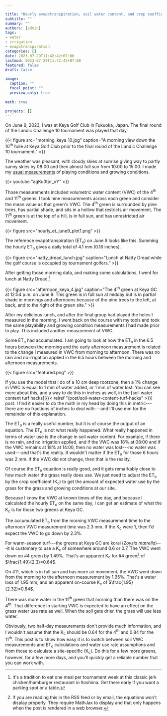 ```yaml
---

title: "Hourly evapotranspiration, soil water content, and crop coefficients"
subtitle: ""
summary: ""
authors: [admin]
tags: 
- water
- irrigation
- evapotranspiration
categories: []
date: 2023-07-29T11:42:42+07:00
lastmod: 2023-07-29T11:42:42+07:00
featured: false
draft: false

image:
  caption: ""
  focal_point: ""
  preview_only: true
  
math: true  

projects: []
---
```


On June 9, 2023, I was at Keya Golf Club in Fukuoka, Japan. The final round of the Landic Challenge 10 tournament was played that day.

{{< figure src="morning_keya_10.jpg" caption="A morning view down the 10<sup>th</sup> hole at Keya Golf Club prior to the final round of the Landic Challenge 10 tournament." >}}

The weather was pleasant, with cloudy skies at sunrise giving way to partly sunny skies by 08:00 and then almost full sun from 10:00 to 15:00. I made my [usual measurements](https://youtube.com/shorts/agKu3tpr_xY?feature=share) of playing conditions and growing conditions. 

{{< youtube "agKu3tpr_xY" >}}
<br>

Those measurements included volumetric water content (VWC) of the 4<sup>th</sup> and 11<sup>th</sup> greens. I took nine measurements across each green and consider the mean value as that green's VWC. The 4<sup>th</sup> green is surrounded by pine trees, has partial shade, and sits in a hollow that restricts air movement. The 11<sup>th</sup> green is at the top of a hill, is in full sun, and has unrestricted air movement.

{{< figure src="hourly_et_june9_plot1.png" >}}

The reference evapotranspiration (ET<sub>o</sub>) on June 9 looks like this. Summing the hourly ET<sub>o</sub> gives a daily total of 4.1 mm (0.16 inches). 

{{< figure src="natty_dread_lunch.jpg" caption="Lunch at Natty Dread while the golf course is occupied by tournament golfers." >}}

After getting those morning data, and making some calculations, I went for lunch at Natty Dread.[^1]

[^1]: It's a tradition to eat one meal per tournament week at this classic jerk chicken/hamburger restaurant in Itoshima. Get there early if you want a parking spot or a table.

{{< figure src="afternoon_keya_4.jpg" caption="The 4<sup>th</sup> green at Keya GC at 12:54 p.m. on June 9. This green is in full sun at midday but is in partial shade in mornings and afternoons because of the pine trees to the left, at back, and to the right of the green site." >}}

After my delicious lunch, and after the final group had played the holes I measured in the morning, I went back on the course with my tools and took the same playability and growing condition measurements I had made prior to play. This included another measurement of VWC. 

Some ET<sub>o</sub> had accumulated. I am going to look at how the ET<sub>o</sub> in the 6.5 hours between the morning and the early afternoon measurement is related to the change I measured in VWC from morning to afternoon. There was no rain and no irrigation applied in the 6.5 hours between the morning and afternoon measurements.

{{< figure src="featured.png" >}}

If you use the model that I do of a 10 cm deep rootzone, then a 1% change in VWC is equal to 1 mm of water added, or 1 mm of water lost. You can see more about this, and a way to do this in inches as well, in the [soil water content turf hacks]({{< relref "/post/soil-water-content-turf-hacks" >}}) post. I find it easier to do the math in my head by doing this in metric---there are no fractions of inches to deal with---and I'll use mm for the remainder of this explanation.

The ET<sub>o</sub> is a really useful number, but it is of course the output of an equation. The ET<sub>o</sub> is not what really happened. What really happened in terms of water use is the change in soil water content. For example, if there is no rain, and no irrigation applied, and if the VWC was 18% at 08:00 and if the VWC remains at 18% at 14:00, then no water was lost---no water was used---and that's the reality. It wouldn't matter if the ET<sub>o</sub> for those 6 hours was 2 mm. If the VWC did not change, then that is the reality.

Of course the ET<sub>o</sub> equation is really good, and it gets remarkably close to how much water the grass really does use. We just need to adjust the ET<sub>o</sub> by the crop coefficient (K<sub>c</sub>) to get the amount of expected water use by the grass for the grass and growing conditions at our site.

Because I know the VWC at known times of the day, and because I calculated the hourly ET<sub>o</sub> on the same day, I can get an estimate of what the K<sub>c</sub> is for those two greens at Keya GC. 

The accumulated ET<sub>o</sub> from the morning VWC measurement time to the afternoon VWC measurement time was 2.3 mm. If the K<sub>c</sub> were 1, then I'd expect the VWC to go down by 2.3%. 

For warm-season turf---the greens at Keya GC are korai (*Zoysia matrella*)---it is customary to use a K<sub>c</sub> of somewhere around 0.6 or 0.7. The VWC went down on #4 green by 1.49%. That's an apparent K<sub>c</sub> for #4 green[^2] of $\frac{1.49}{2.3}=0.64$. 

[^2]: If you are reading this in the RSS feed or by email, the equations won't display properly. They require MathJax to display and that only happens when the post is rendered in a web browser.

On #11, which is in full sun and has more air movement, the VWC went down from the morning to the afternoon measurement by 1.95%. That's a water loss of 1.95 mm, and an apparent on-course K<sub>c</sub> of $\frac{1.95}{2.32}=0.84$. 

There was more water in the 11<sup>th</sup> green that morning than there was on the 4<sup>th</sup>. That difference in starting VWC is expected to have an effect on the grass water use rate as well. When the soil gets drier, the grass will use less water.

Obviously, two half-day measurements don't provide much information, and I wouldn't assume that the K<sub>c</sub> should be 0.64 for the 4<sup>th</sup> and 0.84 for the 11<sup>th</sup>. This post is to show how easy it is to switch between soil VWC measurements and ET<sub>o</sub> calculations and water use rate assumptions and from those to calculate a site-specific (K<sub>c</sub>). Do this for a few more greens, however, for a few more days, and you'll quickly get a reliable number that you can work with.







